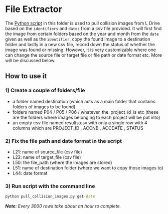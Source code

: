 # File Extractor

The [Python script](pull_collision_images.py) in this folder is used to pull collision images from L Drive based on the `identifiers` and `dates` from a csv file provided. 
It will first find the image from certain folders based on the year and month from the `date` given as well as the `identifier`, copy the found image to a destination folder 
and lastly in a new csv file, record down the status of whether the image was found or missing.
However, it is very customizable where one can change the source file or target file or file path or date format etc. More will be discussed below.

## How to use it

### 1) Create a couple of folders/file

  - a folder named destination (which acts as a main folder that contains folders of images to be found)
  - folders named P04 / P05 / P06 / whatever_the_project_id_is etc (these are the folders where images belonging to each project will be put into)
  - an empty csv file named results.csv with only a single row with 4 columns which are PROJECT_ID , ACCNB , ACCDATE , STATUS


### 2) Fix the file path and date format in the script

  - L21: name of source_file (csv file)
  - L22: name of target_file (csv file)
  - L50: the file_path (where the images are stored)
  - L51: name of destination folder (where we want to copy those images to)
  - L44: date format

### 3) Run script with the command line

```cmd
python pull_collision_images.py get-date
```

_**Note**: Every 3000 rows take about an hour to complete._
